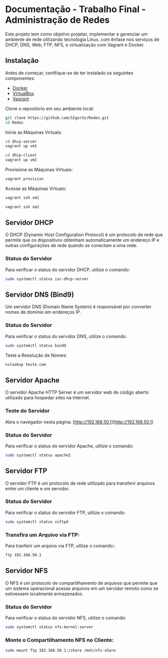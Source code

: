 # Documentação - Trabalho Final - Administração de Redes

Este projeto tem como objetivo projetar, implementar e gerenciar um ambiente de rede utilizando tecnologia Linux, com ênfase nos serviços de DHCP, DNS, Web, FTP, NFS, e virtualização com Vagrant e Docker.

## Instalação

Antes de começar, certifique-se de ter instalado os seguintes componentes:

- [Docker](https://www.docker.com/)
- [VirtualBox](https://www.virtualbox.org/)
- [Vagrant](https://www.vagrantup.com/)

Clone o repositório em seu ambiente local:

```bash
git clone https://github.com/SIgorSs/Redes.git
cd Redes
```

Inicie as Máquinas Virtuais:

```bash
cd dhcp-server
vagrant up vm1
```

```bash
cd dhcp-client
vagrant up vm2
```

Provisione as Máquinas Virtuais:

```bash
vagrant provision
```

Acesse as Máquinas Virtuais:

```bash
vagrant ssh vm1

```
```bash
vagrant ssh vm2

```

## Servidor DHCP

O DHCP (Dynamic Host Configuration Protocol) é um protocolo de rede que permite que os dispositivos obtenham automaticamente um endereço IP e outras configurações de rede quando se conectam a uma rede.

### Status do Servidor

Para verificar o status do servidor DHCP, utilize o comando:

```bash
sudo systemctl status isc-dhcp-server

```

## Servidor DNS (Bind9)

Um servidor DNS (Domain Name System) é responsável por converter nomes de domínio em endereços IP.

### Status do Servidor

Para verificar o status do servidor DNS, utilize o comando:

```bash
sudo systemctl status bind9
```

Teste a Resolução de Nomes:

```bash
nslookup teste.com

```

## Servidor Apache

O servidor Apache HTTP Server é um servidor web de código aberto utilizado para hospedar sites na Internet.

### Teste do Servidor

Abra o navegador nesta página: [http://192.168.50.1](http://192.168.50.1)

### Status do Servidor

Para verificar o status do servidor Apache, utilize o comando:

```bash
sudo systemctl status apache2

```

## Servidor FTP

O servidor FTP é um protocolo de rede utilizado para transferir arquivos entre um cliente e um servidor.

### Status do Servidor

Para verificar o status do servidor FTP, utilize o comando:

```bash
sudo systemctl status vsftpd
```

### Transfira um Arquivo via FTP:

Para tranferir um arquivo via FTP, utilize o comando::

```bash
ftp 192.168.50.1

```

## Servidor NFS

O NFS é um protocolo de compartilhamento de arquivos que permite que um sistema operacional acesse arquivos em um servidor remoto como se estivessem localmente armazenados.

### Status do Servidor

Para verificar o status do servidor NFS, utilize o comando:

```bash
sudo systemctl status nfs-kernel-server
```

### Monte o Compartilhamento NFS no Cliente:

```bash
sudo mount ftp 192.168.50.1:/share /mnt/nfs-share
```